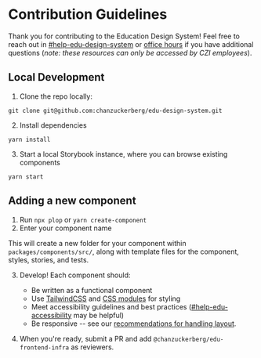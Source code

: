 # Contribution Guidelines

Thank you for contributing to the Education Design System! Feel free to reach out in [#help-edu-design-system](https://chanzuckerbergteam.slack.com/archives/CTFV79JH4) or [office hours](https://www.google.com/url?q=https://docs.google.com/spreadsheets/d/1zZguiMQHQLANjfUF-LjmPkbZ29I7ZXfl8TRDAhqDL0o/edit&sa=D&source=calendar&ust=1617083817378000&usg=AOvVaw2MJp29FMPv2AD1WJFX5Q2x) if you have additional questions (_note: these resources can only be accessed by CZI employees_).

## Local Development

1. Clone the repo locally:

```
git clone git@github.com:chanzuckerberg/edu-design-system.git
```

2. Install dependencies

```
yarn install
```

3. Start a local Storybook instance, where you can browse existing components

```
yarn start
```

## Adding a new component

1. Run `npx plop` or `yarn create-component`
2. Enter your component name

This will create a new folder for your component within `packages/components/src/`, along with template files for the component, styles, stories, and tests.

3. Develop! Each component should:

   - Be written as a functional component
   - Use [TailwindCSS](https://tailwindcss.com/) and [CSS modules](https://czi.atlassian.net/wiki/spaces/ETE/pages/485916858/CSS+Modules) for styling
   - Meet accessibility guidelines and best practices ([#help-edu-accessibility](https://czi-edu.slack.com/archives/CP2UD0S5V) may be helpful)
   - Be responsive -- see our [recommendations for handling layout](https://zeroheight.com/0843bc428/p/17f0a9-layout/b/48308a).

4. When you're ready, submit a PR and add `@chanzuckerberg/edu-frontend-infra` as reviewers.
